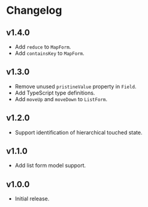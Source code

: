 # Changelog

## v1.4.0
 - Add `reduce` to `MapForm`.
 - Add `containsKey` to `MapForm`.

## v1.3.0
 - Remove unused `pristineValue` property in `Field`.
 - Add TypeScript type definitions.
 - Add `moveUp` and `moveDown` to `ListForm`.

## v1.2.0
 - Support identification of hierarchical touched state.

## v1.1.0
 - Add list form model support.

## v1.0.0
 - Initial release.
